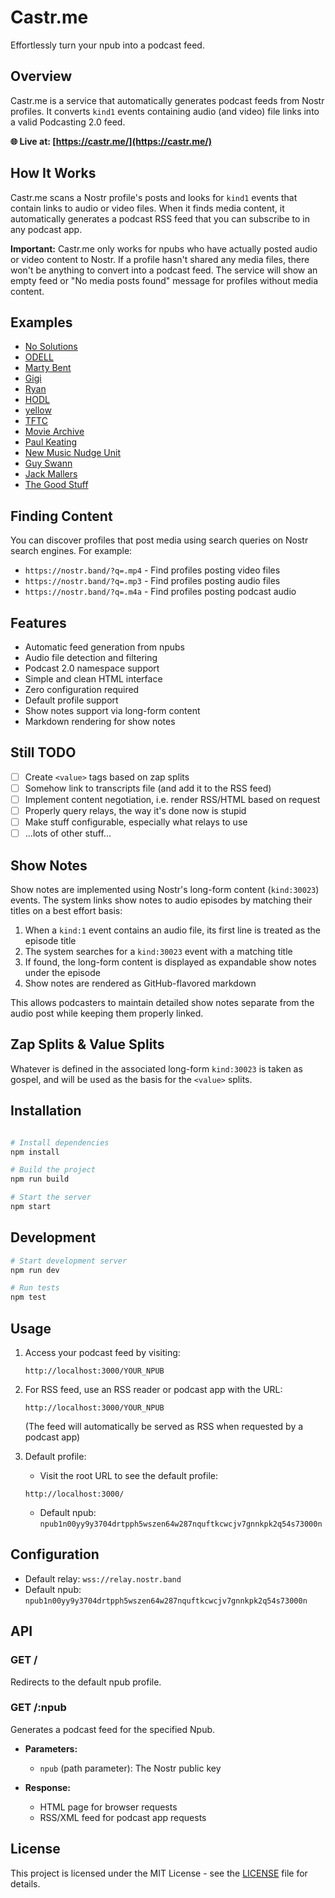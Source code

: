 # Castr.me

Effortlessly turn your npub into a podcast feed.

## Overview

Castr.me is a service that automatically generates podcast feeds from Nostr profiles. It converts `kind1` events containing audio (and video) file links into a valid Podcasting 2.0 feed.

**🌐 Live at: [https://castr.me/](https://castr.me/)**

## How It Works

Castr.me scans a Nostr profile's posts and looks for `kind1` events that contain links to audio or video files. When it finds media content, it automatically generates a podcast RSS feed that you can subscribe to in any podcast app.

**Important:** Castr.me only works for npubs who have actually posted audio or video content to Nostr. If a profile hasn't shared any media files, there won't be anything to convert into a podcast feed. The service will show an empty feed or "No media posts found" message for profiles without media content.

## Examples

- [No Solutions](https://castr.me/npub1n00yy9y3704drtpph5wszen64w287nquftkcwcjv7gnnkpk2q54s73000n)
- [ODELL](https://castr.me/npub1qny3tkh0acurzla8x3zy4nhrjz5zd8l9sy9jys09umwng00manysew95gx)
- [Marty Bent](https://castr.me/npub1guh5grefa7vkay4ps6udxg8lrqxg2kgr3qh9n4gduxut64nfxq0q9y6hjy)
- [Gigi](https://castr.me/npub1dergggklka99wwrs92yz8wdjs952h2ux2ha2ed598ngwu9w7a6fsh9xzpc)
- [Ryan](https://castr.me/npub1m64hnkh6rs47fd9x6wk2zdtmdj4qkazt734d22d94ery9zzhne5qw9uaks)
- [HODL](https://castr.me/npub1rtlqca8r6auyaw5n5h3l5422dm4sry5dzfee4696fqe8s6qgudks7djtfs)
- [yellow](https://castr.me/npub1nw5vdz8sj89y3h3tp7dunx8rhsm2qzfpf8ujq9m8mfvjsjth0uwqs9n2gn)
- [TFTC](https://castr.me/npub1sk7mtp67zy7uex2f3dr5vdjynzpwu9dpc7q4f2c8cpjmguee6eeq56jraw)
- [Movie Archive](https://castr.me/npub1tn2lspfvv7g7fpulpexmjy6xt4c36h6lurq2hxgyn3sxf3drjk3qrchmc3)
- [Paul Keating](https://castr.me/npub1spdnfacgsd7lk0nlqkq443tkq4jx9z6c6ksvaquuewmw7d3qltpslcq6j7)
- [New Music Nudge Unit](https://castr.me/npub1ztzpz9xepmxsry7jqdhjc32dh5wtktpnn9kjq5eupdwdq06gdn6s0d7zxv)
- [Guy Swann](https://castr.me/npub1h8nk2346qezka5cpm8jjh3yl5j88pf4ly2ptu7s6uu55wcfqy0wq36rpev)
- [Jack Mallers](https://castr.me/npub1cn4t4cd78nm900qc2hhqte5aa8c9njm6qkfzw95tszufwcwtcnsq7g3vle)
- [The Good Stuff](https://castr.me/npub1wtx46rfjvevydmp8espegmw2tz93ujyg4es3eqwzle2jjft0p23qdu0rjx)

## Finding Content

You can discover profiles that post media using search queries on Nostr search engines. For example:
- `https://nostr.band/?q=.mp4` - Find profiles posting video files
- `https://nostr.band/?q=.mp3` - Find profiles posting audio files
- `https://nostr.band/?q=.m4a` - Find profiles posting podcast audio

## Features

- Automatic feed generation from npubs
- Audio file detection and filtering
- Podcast 2.0 namespace support
- Simple and clean HTML interface
- Zero configuration required
- Default profile support
- Show notes support via long-form content
- Markdown rendering for show notes

## Still TODO

- [ ] Create `<value>` tags based on zap splits
- [ ] Somehow link to transcripts file (and add it to the RSS feed)
- [ ] Implement content negotiation, i.e. render RSS/HTML based on request
- [ ] Properly query relays, the way it's done now is stupid
- [ ] Make stuff configurable, especially what relays to use
- [ ] ...lots of other stuff...

## Show Notes

Show notes are implemented using Nostr's long-form content (`kind:30023`) events. The system links show notes to audio episodes by matching their titles on a best effort basis:

1. When a `kind:1` event contains an audio file, its first line is treated as the episode title
2. The system searches for a `kind:30023` event with a matching title
3. If found, the long-form content is displayed as expandable show notes under the episode
4. Show notes are rendered as GitHub-flavored markdown

This allows podcasters to maintain detailed show notes separate from the audio post while keeping them properly linked.

## Zap Splits & Value Splits

Whatever is defined in the associated long-form `kind:30023` is taken as gospel, and will be used as the basis for the `<value>` splits.

## Installation

```bash

# Install dependencies
npm install

# Build the project
npm run build

# Start the server
npm start
```

## Development

```bash
# Start development server
npm run dev

# Run tests
npm test
```

## Usage

1. Access your podcast feed by visiting:
   ```
   http://localhost:3000/YOUR_NPUB
   ```

2. For RSS feed, use an RSS reader or podcast app with the URL:
   ```
   http://localhost:3000/YOUR_NPUB
   ```
   (The feed will automatically be served as RSS when requested by a podcast app)

3. Default profile:
   - Visit the root URL to see the default profile:
   ```
   http://localhost:3000/
   ```
   - Default npub: `npub1n00yy9y3704drtpph5wszen64w287nquftkcwcjv7gnnkpk2q54s73000n`

## Configuration

- Default relay: `wss://relay.nostr.band`
- Default npub: `npub1n00yy9y3704drtpph5wszen64w287nquftkcwcjv7gnnkpk2q54s73000n`

## API

### GET /

Redirects to the default npub profile.

### GET /:npub

Generates a podcast feed for the specified Npub.

- **Parameters:**
  - `npub` (path parameter): The Nostr public key

- **Response:**
  - HTML page for browser requests
  - RSS/XML feed for podcast app requests

## License

This project is licensed under the MIT License - see the [LICENSE](LICENSE) file for details. 
